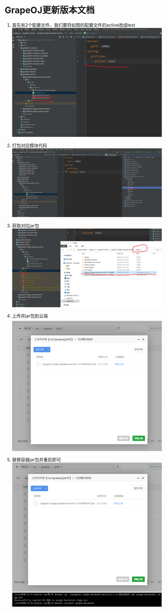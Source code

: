 # GrapeOJ更新版本文档

1. 首先有2个配置文件，我们要将如图的配置文件的active改成test
![img.png](oj部署/img.png)

2. 打包对应模块代码
![img_1.png](oj部署/img_1.png)
3. 获取对应jar包
![img_2.png](oj部署/img_2.png)
4. 上传并jar包到云端
![img_3.png](oj部署/img_3.png)
5. 替换容器jar包并重启即可
![img_4.png](oj部署/img_4.png)
![img_5.png](oj部署/img_5.png)